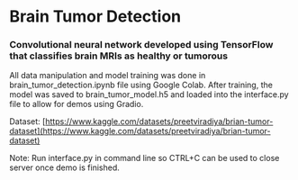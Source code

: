 # Brain Tumor Detection

### Convolutional neural network developed using TensorFlow that classifies brain MRIs as healthy or tumorous

All data manipulation and model training was done in brain_tumor_detection.ipynb file using Google Colab. After training, the model was saved to brain_tumor_model.h5 and loaded into the interface.py file to allow for demos using Gradio.

Dataset: [https://www.kaggle.com/datasets/preetviradiya/brian-tumor-dataset](https://www.kaggle.com/datasets/preetviradiya/brian-tumor-dataset)

Note: Run interface.py in command line so CTRL+C can be used to close server once demo is finished.
